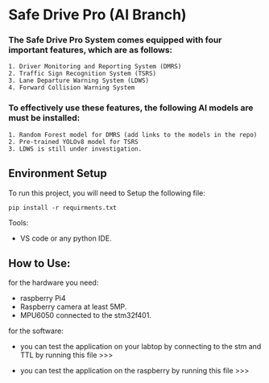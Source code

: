 
# Safe Drive Pro (AI Branch)

### The Safe Drive Pro System comes equipped with four important features, which are as follows:

    1. Driver Monitoring and Reporting System (DMRS)
    2. Traffic Sign Recognition System (TSRS)
    3. Lane Departure Warning System (LDWS)
    4. Forward Collision Warning System

### To effectively use these features, the following AI models are must be installed:

    1. Random Forest model for DMRS (add links to the models in the repo)
    2. Pre-trained YOLOv8 model for TSRS
    3. LDWS is still under investigation.





## Environment Setup

To run this project, you will need to Setup the following file:

` pip install -r requirments.txt
`

Tools:
- VS code or any python IDE.



## How to Use:

for the hardware you need:
- raspberry Pi4
- Raspberry camera at least 5MP.
- MPU6050 connected to the stm32f401.

for the software:
- you can test the application on your labtop by connecting to the stm and TTL by running this file >>> 

- you can test the application on the raspberry by running this file >>> 
